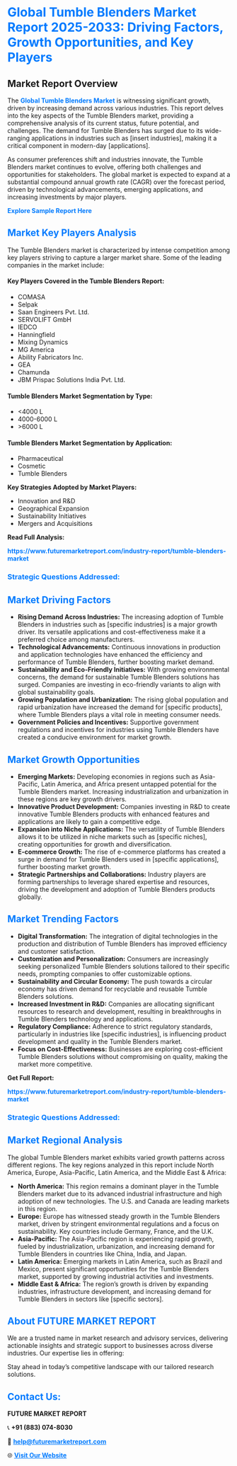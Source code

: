 <h1 style="color: #007BFF;">Global Tumble Blenders Market Report 2025-2033: Driving Factors, Growth Opportunities, and Key Players</h1>

<section id="overview">
<h2>Market Report Overview</h2>
<p>The <a href="https://www.futuremarketreport.com/industry-report/tumble-blenders-market" style="color: #007BFF; text-decoration: none;"><strong>Global Tumble Blenders Market</strong></a> is witnessing significant growth, driven by increasing demand across various industries. This report delves into the key aspects of the Tumble Blenders market, providing a comprehensive analysis of its current status, future potential, and challenges. The demand for Tumble Blenders has surged due to its wide-ranging applications in industries such as [insert industries], making it a critical component in modern-day [applications].</p>
<p>As consumer preferences shift and industries innovate, the Tumble Blenders market continues to evolve, offering both challenges and opportunities for stakeholders. The global market is expected to expand at a substantial compound annual growth rate (CAGR) over the forecast period, driven by technological advancements, emerging applications, and increasing investments by major players.</p>
</section>

<section id="overview">
<p><a href="https://www.futuremarketreport.com/request-sample/reportId=127699" style="color: #007BFF; text-decoration: none;"><strong>Explore Sample Report Here</strong></a></p>
</section>

<section id="key-players">
<h2 style="color: #007BFF;">Market Key Players Analysis</h2>
<p>The Tumble Blenders market is characterized by intense competition among key players striving to capture a larger market share. Some of the leading companies in the market include:</p>
<h4>Key Players Covered in the Tumble Blenders Report:</h4>
<ul><li>COMASA</li><li>Selpak</li><li>Saan Engineers Pvt. Ltd.</li><li>SERVOLIFT GmbH</li><li>IEDCO</li><li>Hanningfield</li><li>Mixing Dynamics</li><li>MG America</li><li>Ability Fabricators Inc.</li><li>GEA</li><li>Chamunda</li><li>JBM Prispac Solutions India Pvt. Ltd.</li></ul>
<h4>Tumble Blenders Market Segmentation by Type:</h4>
<ul><li>&lt;4000 L</li><li>4000-6000 L</li><li>&gt;6000 L</li></ul>

<h4>Tumble Blenders Market Segmentation by Application:</h4>
<ul><li>Pharmaceutical</li><li>Cosmetic</li><li>Tumble Blenders</li></ul>
<p><strong>Key Strategies Adopted by Market Players:</strong></p>
<ul>
<li>Innovation and R&D</li>
<li>Geographical Expansion</li>
<li>Sustainability Initiatives</li>
<li>Mergers and Acquisitions</li>
</ul>
</section>

<section>
<p><strong>Read Full Analysis: </strong></p><a href="https://www.futuremarketreport.com/industry-report/tumble-blenders-market" style="color: #007BFF; text-decoration: none;"><strong>https://www.futuremarketreport.com/industry-report/tumble-blenders-market</strong></a>
<h3 style="color: #007BFF;">Strategic Questions Addressed:</h3>
</section>

<section id="driving-factors">
<h2 style="color: #007BFF;">Market Driving Factors</h2>
<ul>
<li><strong>Rising Demand Across Industries:</strong> The increasing adoption of Tumble Blenders in industries such as [specific industries] is a major growth driver. Its versatile applications and cost-effectiveness make it a preferred choice among manufacturers.</li>
<li><strong>Technological Advancements:</strong> Continuous innovations in production and application technologies have enhanced the efficiency and performance of Tumble Blenders, further boosting market demand.</li>
<li><strong>Sustainability and Eco-Friendly Initiatives:</strong> With growing environmental concerns, the demand for sustainable Tumble Blenders solutions has surged. Companies are investing in eco-friendly variants to align with global sustainability goals.</li>
<li><strong>Growing Population and Urbanization:</strong> The rising global population and rapid urbanization have increased the demand for [specific products], where Tumble Blenders plays a vital role in meeting consumer needs.</li>
<li><strong>Government Policies and Incentives:</strong> Supportive government regulations and incentives for industries using Tumble Blenders have created a conducive environment for market growth.</li>
</ul>
</section>

<section id="growth-opportunities">
<h2 style="color: #007BFF;">Market Growth Opportunities</h2>
<ul>
<li><strong>Emerging Markets:</strong> Developing economies in regions such as Asia-Pacific, Latin America, and Africa present untapped potential for the Tumble Blenders market. Increasing industrialization and urbanization in these regions are key growth drivers.</li>
<li><strong>Innovative Product Development:</strong> Companies investing in R&D to create innovative Tumble Blenders products with enhanced features and applications are likely to gain a competitive edge.</li>
<li><strong>Expansion into Niche Applications:</strong> The versatility of Tumble Blenders allows it to be utilized in niche markets such as [specific niches], creating opportunities for growth and diversification.</li>
<li><strong>E-commerce Growth:</strong> The rise of e-commerce platforms has created a surge in demand for Tumble Blenders used in [specific applications], further boosting market growth.</li>
<li><strong>Strategic Partnerships and Collaborations:</strong> Industry players are forming partnerships to leverage shared expertise and resources, driving the development and adoption of Tumble Blenders products globally.</li>
</ul>
</section>

<section id="trending-factors">
<h2 style="color: #007BFF;">Market Trending Factors</h2>
<ul>
<li><strong>Digital Transformation:</strong> The integration of digital technologies in the production and distribution of Tumble Blenders has improved efficiency and customer satisfaction.</li>
<li><strong>Customization and Personalization:</strong> Consumers are increasingly seeking personalized Tumble Blenders solutions tailored to their specific needs, prompting companies to offer customizable options.</li>
<li><strong>Sustainability and Circular Economy:</strong> The push towards a circular economy has driven demand for recyclable and reusable Tumble Blenders solutions.</li>
<li><strong>Increased Investment in R&D:</strong> Companies are allocating significant resources to research and development, resulting in breakthroughs in Tumble Blenders technology and applications.</li>
<li><strong>Regulatory Compliance:</strong> Adherence to strict regulatory standards, particularly in industries like [specific industries], is influencing product development and quality in the Tumble Blenders market.</li>
<li><strong>Focus on Cost-Effectiveness:</strong> Businesses are exploring cost-efficient Tumble Blenders solutions without compromising on quality, making the market more competitive.</li>
</ul>
</section>

<section>
<p><strong>Get Full Report: </strong></p><a href="https://www.futuremarketreport.com/industry-report/tumble-blenders-market" style="color: #007BFF; text-decoration: none;"><strong>https://www.futuremarketreport.com/industry-report/tumble-blenders-market</strong></a>
<h3 style="color: #007BFF;">Strategic Questions Addressed:</h3>
</section>


<section id="regional-analysis">
<h2 style="color: #007BFF;">Market Regional Analysis</h2>
<p>The global Tumble Blenders market exhibits varied growth patterns across different regions. The key regions analyzed in this report include North America, Europe, Asia-Pacific, Latin America, and the Middle East & Africa:</p>
<ul>
<li><strong>North America:</strong> This region remains a dominant player in the Tumble Blenders market due to its advanced industrial infrastructure and high adoption of new technologies. The U.S. and Canada are leading markets in this region.</li>
<li><strong>Europe:</strong> Europe has witnessed steady growth in the Tumble Blenders market, driven by stringent environmental regulations and a focus on sustainability. Key countries include Germany, France, and the U.K.</li>
<li><strong>Asia-Pacific:</strong> The Asia-Pacific region is experiencing rapid growth, fueled by industrialization, urbanization, and increasing demand for Tumble Blenders in countries like China, India, and Japan.</li>
<li><strong>Latin America:</strong> Emerging markets in Latin America, such as Brazil and Mexico, present significant opportunities for the Tumble Blenders market, supported by growing industrial activities and investments.</li>
<li><strong>Middle East & Africa:</strong> The region’s growth is driven by expanding industries, infrastructure development, and increasing demand for Tumble Blenders in sectors like [specific sectors].</li>
</ul>
</section>

<footer>
<h2 style="color: #007BFF;">About FUTURE MARKET REPORT</h2>
<p>We are a trusted name in market research and advisory services, delivering actionable insights and strategic support to businesses across diverse industries. Our expertise lies in offering:</p>

<p>Stay ahead in today’s competitive landscape with our tailored research solutions.</p>

<h2 style="color: #007BFF;">Contact Us:</h2>
<p><strong>FUTURE MARKET REPORT</strong></p>
<p>📞 <strong>+91 (883) 074-8030</strong></p>
<p>📧 <strong><a href="mailto:help@futuremarketreport.com" style="color: #007BFF;">help@futuremarketreport.com</a></strong></p>
<p>🌐 <strong><a href="https://www.futuremarketreport.com/" style="color: #007BFF;">Visit Our Website</a></strong></p>
</footer>